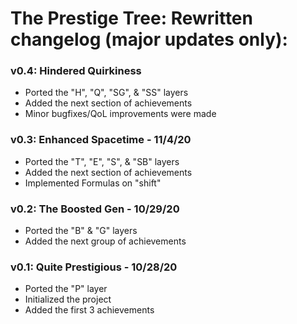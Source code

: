 # The Prestige Tree: Rewritten changelog (major updates only):

### v0.4: Hindered Quirkiness
- Ported the "H", "Q", "SG", & "SS" layers
- Added the next section of achievements
- Minor bugfixes/QoL improvements were made

### v0.3: Enhanced Spacetime - 11/4/20
- Ported the "T", "E", "S", & "SB" layers
- Added the next section of achievements
- Implemented Formulas on "shift"

### v0.2: The Boosted Gen - 10/29/20
- Ported the "B" & "G" layers
- Added the next group of achievements

### v0.1: Quite Prestigious - 10/28/20
- Ported the "P" layer
- Initialized the project
- Added the first 3 achievements
